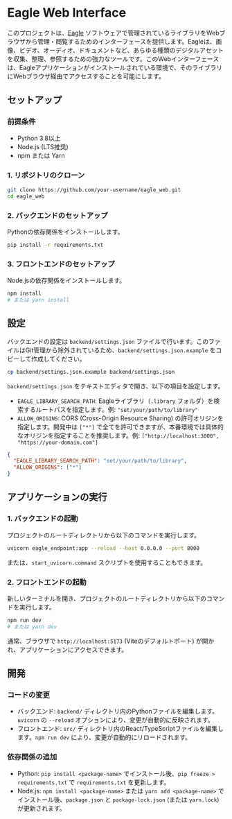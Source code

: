 # Eagle Web Interface

このプロジェクトは、[Eagle](https://eagle.cool/) ソフトウェアで管理されているライブラリをWebブラウザから管理・閲覧するためのインターフェースを提供します。Eagleは、画像、ビデオ、オーディオ、ドキュメントなど、あらゆる種類のデジタルアセットを収集、整理、参照するための強力なツールです。このWebインターフェースは、Eagleアプリケーションがインストールされている環境で、そのライブラリにWebブラウザ経由でアクセスすることを可能にします。

## セットアップ

### 前提条件

*   Python 3.8以上
*   Node.js (LTS推奨)
*   npm または Yarn

### 1. リポジトリのクローン

```bash
git clone https://github.com/your-username/eagle_web.git
cd eagle_web
```

### 2. バックエンドのセットアップ

Pythonの依存関係をインストールします。

```bash
pip install -r requirements.txt
```

### 3. フロントエンドのセットアップ

Node.jsの依存関係をインストールします。

```bash
npm install
# または yarn install
```

## 設定

バックエンドの設定は `backend/settings.json` ファイルで行います。このファイルはGit管理から除外されているため、`backend/settings.json.example` をコピーして作成してください。

```bash
cp backend/settings.json.example backend/settings.json
```

`backend/settings.json` をテキストエディタで開き、以下の項目を設定します。

*   `EAGLE_LIBRARY_SEARCH_PATH`: Eagleライブラリ（`.library` フォルダ）を検索するルートパスを指定します。例: `"set/your/path/to/library"`
*   `ALLOW_ORIGINS`: CORS (Cross-Origin Resource Sharing) の許可オリジンを指定します。開発中は `["*"]` で全てを許可できますが、本番環境では具体的なオリジンを指定することを推奨します。例: `["http://localhost:3000", "https://your-domain.com"]`

```json
{
  "EAGLE_LIBRARY_SEARCH_PATH": "set/your/path/to/library",
  "ALLOW_ORIGINS": ["*"]
}
```

## アプリケーションの実行

### 1. バックエンドの起動

プロジェクトのルートディレクトリから以下のコマンドを実行します。

```bash
uvicorn eagle_endpoint:app --reload --host 0.0.0.0 --port 8000
```

または、`start_uvicorn.command` スクリプトを使用することもできます。

### 2. フロントエンドの起動

新しいターミナルを開き、プロジェクトのルートディレクトリから以下のコマンドを実行します。

```bash
npm run dev
# または yarn dev
```

通常、ブラウザで `http://localhost:5173` (Viteのデフォルトポート) が開かれ、アプリケーションにアクセスできます。

## 開発

### コードの変更

*   バックエンド: `backend/` ディレクトリ内のPythonファイルを編集します。`uvicorn` の `--reload` オプションにより、変更が自動的に反映されます。
*   フロントエンド: `src/` ディレクトリ内のReact/TypeScriptファイルを編集します。`npm run dev` により、変更が自動的にリロードされます。

### 依存関係の追加

*   Python: `pip install <package-name>` でインストール後、`pip freeze > requirements.txt` で `requirements.txt` を更新します。
*   Node.js: `npm install <package-name>` または `yarn add <package-name>` でインストール後、`package.json` と `package-lock.json` (または `yarn.lock`) が更新されます。
